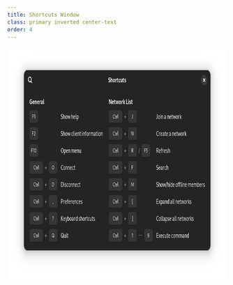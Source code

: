 ```yaml
---
title: Shortcuts Window
class: primary inverted center-text
order: 4
---
```

<div class="row">
  <div class="col">
    <img src="/resources/shortcuts-window.png" srcset="/resources/shortcuts-window-2x.png 2x" alt="Shortcuts Window" width="806" height="536" />
  </div>
</div>
